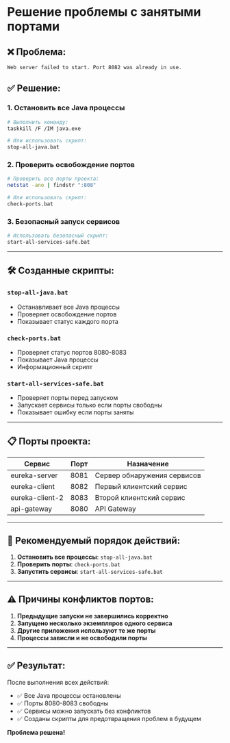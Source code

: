 # Решение проблемы с занятыми портами

## ❌ Проблема:
```
Web server failed to start. Port 8082 was already in use.
```

## ✅ Решение:

### 1. **Остановить все Java процессы**
```bash
# Выполнить команду:
taskkill /F /IM java.exe

# Или использовать скрипт:
stop-all-java.bat
```

### 2. **Проверить освобождение портов**
```bash
# Проверить все порты проекта:
netstat -ano | findstr ":808"

# Или использовать скрипт:
check-ports.bat
```

### 3. **Безопасный запуск сервисов**
```bash
# Использовать безопасный скрипт:
start-all-services-safe.bat
```

---

## 🛠️ Созданные скрипты:

### `stop-all-java.bat`
- Останавливает все Java процессы
- Проверяет освобождение портов
- Показывает статус каждого порта

### `check-ports.bat`
- Проверяет статус портов 8080-8083
- Показывает Java процессы
- Информационный скрипт

### `start-all-services-safe.bat`
- Проверяет порты перед запуском
- Запускает сервисы только если порты свободны
- Показывает ошибку если порты заняты

---

## 📋 Порты проекта:

| Сервис | Порт | Назначение |
|--------|------|------------|
| eureka-server | 8081 | Сервер обнаружения сервисов |
| eureka-client | 8082 | Первый клиентский сервис |
| eureka-client-2 | 8083 | Второй клиентский сервис |
| api-gateway | 8080 | API Gateway |

---

## 🚀 Рекомендуемый порядок действий:

1. **Остановить все процессы**: `stop-all-java.bat`
2. **Проверить порты**: `check-ports.bat`
3. **Запустить сервисы**: `start-all-services-safe.bat`

---

## ⚠️ Причины конфликтов портов:

1. **Предыдущие запуски не завершились корректно**
2. **Запущено несколько экземпляров одного сервиса**
3. **Другие приложения используют те же порты**
4. **Процессы зависли и не освободили порты**

---

## ✅ Результат:

После выполнения всех действий:
- ✅ Все Java процессы остановлены
- ✅ Порты 8080-8083 свободны
- ✅ Сервисы можно запускать без конфликтов
- ✅ Созданы скрипты для предотвращения проблем в будущем

**Проблема решена!**
